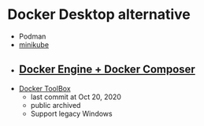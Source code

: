 # Docker Desktop alternative
- Podman
- [minikube](https://minikube.sigs.k8s.io/docs/tutorials/docker_desktop_replacement/)
- [Docker Engine + Docker Composer](https://docs.docker.com/compose/gettingstarted/)
  - 
- [Docker ToolBox](https://github.com/docker-archive/toolbox/tree/master)
  - last commit at Oct 20, 2020
  - public archived
  - Support legacy Windows

